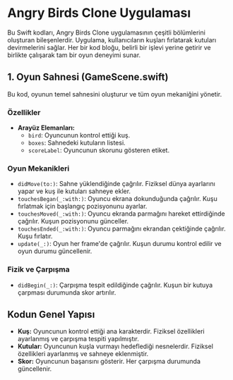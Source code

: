 # Angry Birds Clone Uygulaması

Bu Swift kodları, Angry Birds Clone uygulamasının çeşitli bölümlerini oluşturan bileşenlerdir. Uygulama, kullanıcıların kuşları fırlatarak kutuları devirmelerini sağlar. Her bir kod bloğu, belirli bir işlevi yerine getirir ve birlikte çalışarak tam bir oyun deneyimi sunar.

## 1. Oyun Sahnesi (GameScene.swift)

Bu kod, oyunun temel sahnesini oluşturur ve tüm oyun mekaniğini yönetir.

### Özellikler

- **Arayüz Elemanları:**
  - `bird`: Oyuncunun kontrol ettiği kuş.
  - `boxes`: Sahnedeki kutuların listesi.
  - `scoreLabel`: Oyuncunun skorunu gösteren etiket.

### Oyun Mekanikleri

- `didMove(to:)`: Sahne yüklendiğinde çağrılır. Fiziksel dünya ayarlarını yapar ve kuş ile kutuları sahneye ekler.
- `touchesBegan(_:with:)`: Oyuncu ekrana dokunduğunda çağrılır. Kuşu fırlatmak için başlangıç pozisyonunu ayarlar.
- `touchesMoved(_:with:)`: Oyuncu ekranda parmağını hareket ettirdiğinde çağrılır. Kuşun pozisyonunu günceller.
- `touchesEnded(_:with:)`: Oyuncu parmağını ekrandan çektiğinde çağrılır. Kuşu fırlatır.
- `update(_:)`: Oyun her frame'de çağrılır. Kuşun durumu kontrol edilir ve oyun durumu güncellenir.

### Fizik ve Çarpışma

- `didBegin(_:)`: Çarpışma tespit edildiğinde çağrılır. Kuşun bir kutuya çarpması durumunda skor artırılır.

## Kodun Genel Yapısı

- **Kuş:** Oyuncunun kontrol ettiği ana karakterdir. Fiziksel özellikleri ayarlanmış ve çarpışma tespiti yapılmıştır.
- **Kutular:** Oyuncunun kuşla vurmayı hedeflediği nesnelerdir. Fiziksel özellikleri ayarlanmış ve sahneye eklenmiştir.
- **Skor:** Oyuncunun başarısını gösterir. Her çarpışma durumunda güncellenir.

